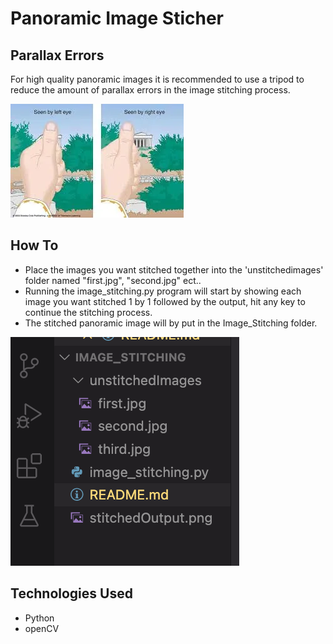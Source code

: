 # Panoramic Image Sticher

## Parallax Errors
For high quality panoramic images it is recommended to use a tripod to reduce the amount of parallax errors in the image stitching process.

<img src="/readme_images/Parallax.webp">


## How To

- Place the images you want stitched together into the 'unstitchedimages' folder named "first.jpg", "second.jpg" ect..
- Running the image_stitching.py program will start by showing each image you want stitched 1 by 1 followed by the output, hit any key to continue the stitching process. 
- The stitched panoramic image will by put in the Image_Stitching folder.

<img src="/readme_images/stitch_example.png">

## Technologies Used

- Python
- openCV